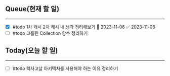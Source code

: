 ## Queue(현재 할 일)
---   
- [x] #todo 1차 캐시 2차 캐시 내 생각 정리해보기 📅 2023-11-06 ✅ 2023-11-06
- [ ] #todo 코틀린 Collection 함수 정리하기

## Today(오늘 할 일)
---   
- [ ] #todo 헥사고날 아키텍처를 사용해야 하는 이유 정리하기